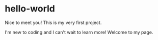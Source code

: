 # hello-world
Nice to meet you! This is my very first project.

I'm new to coding and I can't wait to learn more! Welcome to my page.
